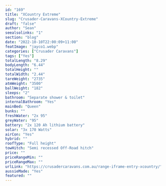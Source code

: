 ```yaml
---
id: "169"
title: "XCountry Extreme"
slug: "Crusader-Caravans-XCountry-Extreme"
draft: "false"
author: "Sean"
seealsolinks: "1"
section: "blog"
date: "2022-10-10T22:00:09+11:00"
featImage: "jayco1.webp"
categories: ["Crusader Caravans"]
tags: ["Yes"]
totalLength: "8.29"
bodyLength: "6.44"
totalHeight: ""
totalWidth: "2.44"
tareWeight: "2735"
atmWeight: "3500"
ballWeight: "182"
sleeps: "2"
bathroom: "Separate shower & toilet"
internalBathroom: "Yes"
mainBed: "Queen"
bunks: ""
freshWater: "2x 95"
greyWater: "95"
battery: "2x 120 Ah lithium battery"
solar: "3x 170 Watts"
airCon: "Yes"
hybrid: ""
roofType: "Full height"
towHitch: "Semi recessed Off-Road hitch"
price: ""
priceRangeMin: ""
priceRangeMax: ""
urlLink: "https://crusadercaravans.com.au/range-iframe-entry-xcountry/"
aussieMade: "Yes"
featured: ""
---
```

